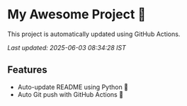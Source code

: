 # My Awesome Project 🚀

This project is automatically updated using GitHub Actions.

_Last updated: 2025-06-03 08:34:28 IST_

## Features
- Auto-update README using Python 🐍
- Auto Git push with GitHub Actions 🤖
